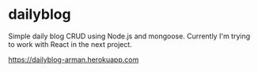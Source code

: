 # dailyblog
Simple daily blog CRUD using Node.js and mongoose. Currently I'm trying to work with React in the next project.

https://dailyblog-arman.herokuapp.com
